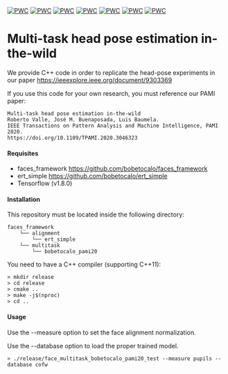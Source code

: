 [![PWC](https://img.shields.io/endpoint.svg?url=https://paperswithcode.com/badge/multi-task-head-pose-estimation-in-the-wild-1/head-pose-estimation-on-aflw)](https://paperswithcode.com/sota/head-pose-estimation-on-aflw?p=multi-task-head-pose-estimation-in-the-wild-1)
[![PWC](https://img.shields.io/endpoint.svg?url=https://paperswithcode.com/badge/multi-task-head-pose-estimation-in-the-wild-1/face-alignment-on-aflw2000)](https://paperswithcode.com/sota/face-alignment-on-aflw2000?p=multi-task-head-pose-estimation-in-the-wild-1)
[![PWC](https://img.shields.io/endpoint.svg?url=https://paperswithcode.com/badge/multi-task-head-pose-estimation-in-the-wild-1/face-alignment-on-aflw2000-3d)](https://paperswithcode.com/sota/face-alignment-on-aflw2000-3d?p=multi-task-head-pose-estimation-in-the-wild-1)
[![PWC](https://img.shields.io/endpoint.svg?url=https://paperswithcode.com/badge/multi-task-head-pose-estimation-in-the-wild-1/face-alignment-on-cofw)](https://paperswithcode.com/sota/face-alignment-on-cofw?p=multi-task-head-pose-estimation-in-the-wild-1)
[![PWC](https://img.shields.io/endpoint.svg?url=https://paperswithcode.com/badge/multi-task-head-pose-estimation-in-the-wild-1/pose-estimation-on-300w-full)](https://paperswithcode.com/sota/pose-estimation-on-300w-full?p=multi-task-head-pose-estimation-in-the-wild-1)
[![PWC](https://img.shields.io/endpoint.svg?url=https://paperswithcode.com/badge/multi-task-head-pose-estimation-in-the-wild-1/head-pose-estimation-on-biwi)](https://paperswithcode.com/sota/head-pose-estimation-on-biwi?p=multi-task-head-pose-estimation-in-the-wild-1)
[![PWC](https://img.shields.io/endpoint.svg?url=https://paperswithcode.com/badge/multi-task-head-pose-estimation-in-the-wild-1/head-pose-estimation-on-aflw2000)](https://paperswithcode.com/sota/head-pose-estimation-on-aflw2000?p=multi-task-head-pose-estimation-in-the-wild-1)

# Multi-task head pose estimation in-the-wild

We provide C++ code in order to replicate the head-pose experiments in our paper https://ieeexplore.ieee.org/document/9303369

If you use this code for your own research, you must reference our PAMI paper:

```
Multi-task head pose estimation in-the-wild
Roberto Valle, José M. Buenaposada, Luis Baumela.
IEEE Transactions on Pattern Analysis and Machine Intelligence, PAMI 2020.
https://doi.org/10.1109/TPAMI.2020.3046323
```

#### Requisites
- faces_framework https://github.com/bobetocalo/faces_framework
- ert_simple https://github.com/bobetocalo/ert_simple
- Tensorflow (v1.8.0)

#### Installation
This repository must be located inside the following directory:
```
faces_framework
    └── alignment
        └── ert_simple
    └── multitask 
        └── bobetocalo_pami20
```
You need to have a C++ compiler (supporting C++11):
```
> mkdir release
> cd release
> cmake ..
> make -j$(nproc)
> cd ..
```
#### Usage
Use the --measure option to set the face alignment normalization.

Use the --database option to load the proper trained model.
```
> ./release/face_multitask_bobetocalo_pami20_test --measure pupils --database cofw
```
